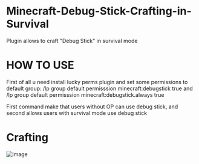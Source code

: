 # Minecraft-Debug-Stick-Crafting-in-Survival
Plugin allows to craft "Debug Stick" in survival mode


# HOW TO USE
First of all u need install lucky perms plugin and set some permissions to default group:
/lp group default permisssion minecraft:debugstick true
and
/lp group default permisssion minecraft:debugstick.always true

First command make that users without OP can use debug stick, and second allows users with survival mode use debug stick

# Crafting
![image](https://user-images.githubusercontent.com/77124888/175134422-a4c1c9c8-3ab6-4693-9fec-0f3cfa30e17e.png)
